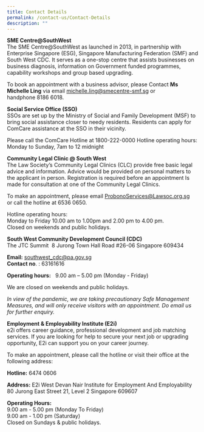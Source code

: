 ```yaml
---
title: Contact Details
permalink: /contact-us/Contact-Details
description: ""
---
```

**SME Centre@SouthWest**<br>
The SME Centre@SouthWest as launched in 2013, in partnership with Enterprise Singapore (ESG), Singapore Manufacturing Federation (SMF) and South West CDC. It serves as a one-stop centre that assists businesses on business diagnosis, information on Government funded programmes, capability workshops and group based upgrading. 

To book an appointment with a business advisor, please Contact **Ms Michelle Ling** via email [michelle.ling@smecentre-smf.sg](mailto:michelle.ling@smecentre-smf.sg) or handphone 8186 6018.

**Social Service Office (SSO)**<br>
SSOs are set up by the Ministry of Social and Family Development (MSF) to bring social assistance closer to needy residents. Residents can apply for ComCare assistance at the SSO in their vicinity.  
 
Please call the ComCare Hotline at 1800-222-0000
Hotline operating hours:
Monday to Sunday, 7am to 12 midnight


**Community Legal Clinic @ South West**<br>
The Law Society’s Community Legal Clinics (CLC) provide free basic legal advice and information. Advice would be provided on personal matters to the applicant in person. Registration is required before an appointment Is made for consultation at one of the Community Legal Clinics.

To make an appointment, please email ProbonoServices@Lawsoc.org.sg or call the hotline at 6536 0650.  
  
Hotline operating hours:  
Monday to Friday 10.00 am to 1.00pm and 2.00 pm to 4.00 pm.  
Closed on weekends and public holidays.

**South West Community Development Council (CDC)**<br>
The JTC Summit 
8 Jurong Town Hall Road
#26-06 Singapore 609434

**Email:** southwest_cdc@pa.gov.sg  
**Contact no**. : 63161616

**Operating hours:**  
9.00 am – 5.00 pm (Monday - Friday)

We are closed on weekends and public holidays.                    

*In view of the pandemic, we are taking precautionary Safe Management Measures, and will only receive visitors with an appointment. Do email us for further enquiry.*

**Employment & Employability Institute (E2i)**<br>
e2i offers career guidance, professional development and job matching services. If you are looking for help to secure your next job or upgrading opportunity, E2i can support you on your career journey.

To make an appointment, please call the hotline or visit their office at the following address:

**Hotline:** 6474 0606

**Address:** E2i West
Devan Nair Institute for Employment And Employability
80 Jurong East Street 21, Level 2
Singapore 609607

**Operating Hours:**<br>
9.00 am - 5.00 pm (Monday To Friday)<br>
9.00 am - 1.00 pm (Saturday)<br>
Closed on Sundays & public holidays.